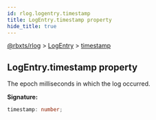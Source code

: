 ```yaml
---
id: rlog.logentry.timestamp
title: LogEntry.timestamp property
hide_title: true
---
```


[@rbxts/rlog](./rlog.md) &gt; [LogEntry](./rlog.logentry.md) &gt; [timestamp](./rlog.logentry.timestamp.md)

## LogEntry.timestamp property

The epoch milliseconds in which the log occurred.

**Signature:**

```typescript
timestamp: number;
```